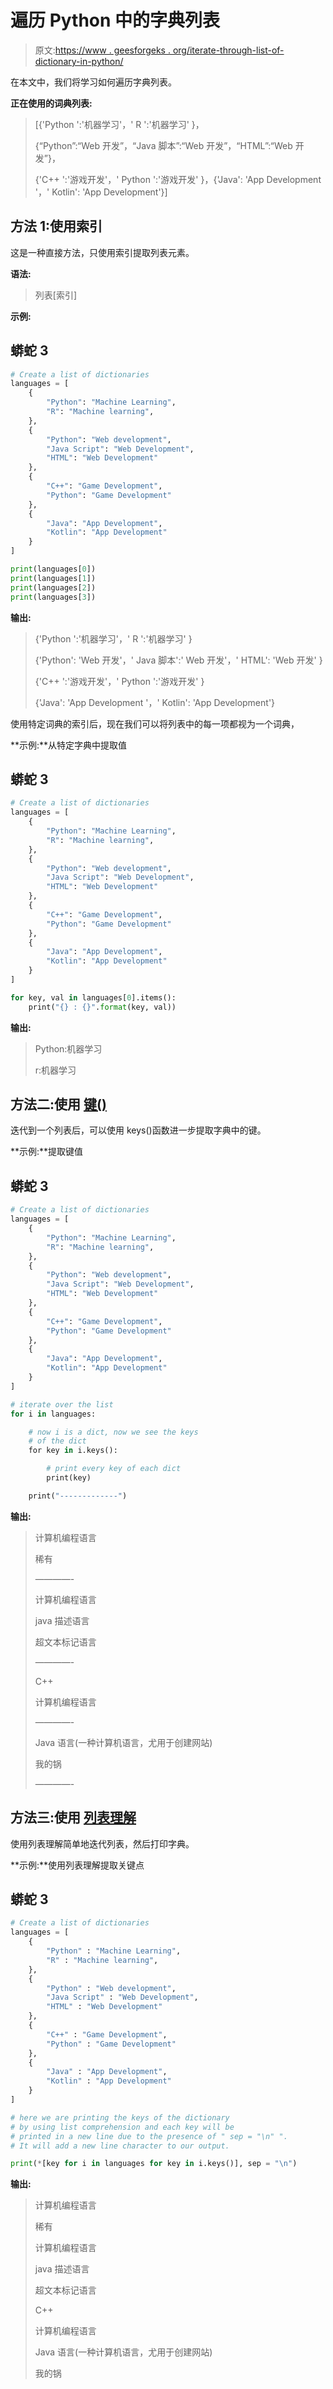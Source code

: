 # 遍历 Python 中的字典列表

> 原文:[https://www . geesforgeks . org/iterate-through-list-of-dictionary-in-python/](https://www.geeksforgeeks.org/iterate-through-list-of-dictionaries-in-python/)

在本文中，我们将学习如何遍历字典列表。

**正在使用的词典列表:**

> [{'Python ':'机器学习'，' R ':'机器学习' }，
> 
> {“Python”:“Web 开发”，“Java 脚本”:“Web 开发”，“HTML”:“Web 开发”}，
> 
> {'C++ ':'游戏开发'，' Python ':'游戏开发' }，{'Java': 'App Development '，' Kotlin': 'App Development'}]

## 方法 1:使用索引

这是一种直接方法，只使用索引提取列表元素。

**语法:**

> 列表[索引]

**示例:**

## 蟒蛇 3

```py
# Create a list of dictionaries
languages = [
    {
        "Python": "Machine Learning",
        "R": "Machine learning",
    },
    {
        "Python": "Web development",
        "Java Script": "Web Development",
        "HTML": "Web Development"
    },
    {
        "C++": "Game Development",
        "Python": "Game Development"
    },
    {
        "Java": "App Development",
        "Kotlin": "App Development"
    }
]

print(languages[0])
print(languages[1])
print(languages[2])
print(languages[3])
```

**输出:**

> {'Python ':'机器学习'，' R ':'机器学习' }
> 
> {'Python': 'Web 开发'，' Java 脚本':' Web 开发'，' HTML': 'Web 开发' }
> 
> {'C++ ':'游戏开发'，' Python ':'游戏开发' }
> 
> {'Java': 'App Development '，' Kotlin': 'App Development'}

使用特定词典的索引后，现在我们可以将列表中的每一项都视为一个词典，

**示例:**从特定字典中提取值

## 蟒蛇 3

```py
# Create a list of dictionaries
languages = [
    {
        "Python": "Machine Learning",
        "R": "Machine learning",
    },
    {
        "Python": "Web development",
        "Java Script": "Web Development",
        "HTML": "Web Development"
    },
    {
        "C++": "Game Development",
        "Python": "Game Development"
    },
    {
        "Java": "App Development",
        "Kotlin": "App Development"
    }
]

for key, val in languages[0].items():
    print("{} : {}".format(key, val))
```

**输出:**

> Python:机器学习
> 
> r:机器学习

## **方法二:使用** [**键()**](https://www.geeksforgeeks.org/python-dictionary-keys-method/)

迭代到一个列表后，可以使用 keys()函数进一步提取字典中的键。

**示例:**提取键值

## 蟒蛇 3

```py
# Create a list of dictionaries
languages = [
    {
        "Python": "Machine Learning",
        "R": "Machine learning",
    },
    {
        "Python": "Web development",
        "Java Script": "Web Development",
        "HTML": "Web Development"
    },
    {
        "C++": "Game Development",
        "Python": "Game Development"
    },
    {
        "Java": "App Development",
        "Kotlin": "App Development"
    }
]

# iterate over the list
for i in languages:

    # now i is a dict, now we see the keys
    # of the dict
    for key in i.keys():

        # print every key of each dict
        print(key)

    print("-------------")
```

**输出:**

> 计算机编程语言
> 
> 稀有
> 
> ————-
> 
> 计算机编程语言
> 
> java 描述语言
> 
> 超文本标记语言
> 
> ————-
> 
> C++
> 
> 计算机编程语言
> 
> ————-
> 
> Java 语言(一种计算机语言，尤用于创建网站)
> 
> 我的锅
> 
> ————-

## **方法三:使用** [**列表理解**](https://www.geeksforgeeks.org/python-list-comprehension/)

使用列表理解简单地迭代列表，然后打印字典。

**示例:**使用列表理解提取关键点

## 蟒蛇 3

```py
# Create a list of dictionaries
languages = [
    {
        "Python" : "Machine Learning",
        "R" : "Machine learning",
    },
    {
        "Python" : "Web development",
        "Java Script" : "Web Development",
        "HTML" : "Web Development"
    },
    {
        "C++" : "Game Development",
        "Python" : "Game Development"
    },
    {
        "Java" : "App Development",
        "Kotlin" : "App Development"
    }
]

# here we are printing the keys of the dictionary
# by using list comprehension and each key will be
# printed in a new line due to the presence of " sep = "\n" ".
# It will add a new line character to our output.

print(*[key for i in languages for key in i.keys()], sep = "\n")
```

**输出:**

> 计算机编程语言
> 
> 稀有
> 
> 计算机编程语言
> 
> java 描述语言
> 
> 超文本标记语言
> 
> C++
> 
> 计算机编程语言
> 
> Java 语言(一种计算机语言，尤用于创建网站)
> 
> 我的锅